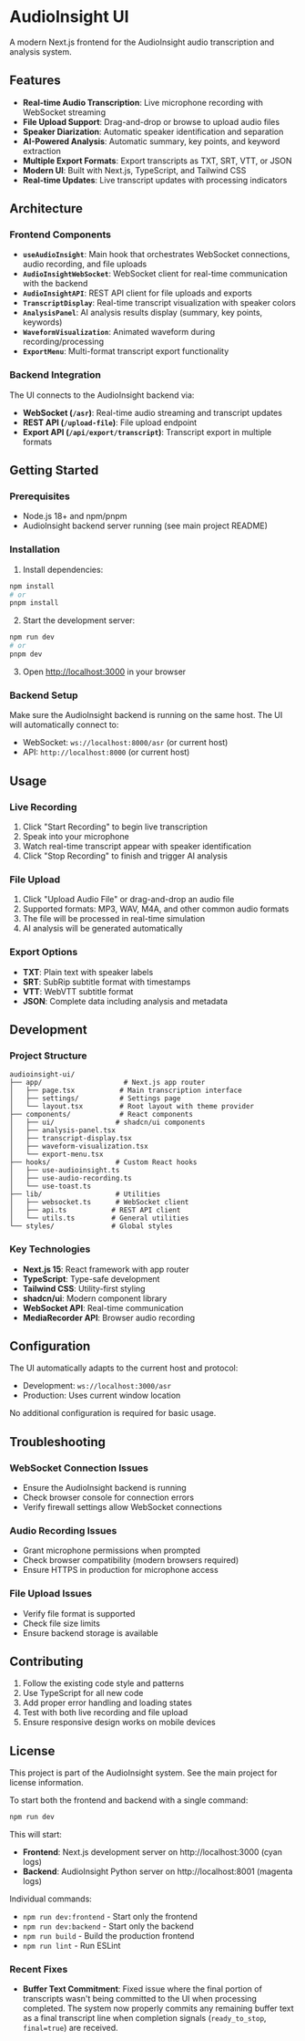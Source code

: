 # AudioInsight UI

A modern Next.js frontend for the AudioInsight audio transcription and analysis system.

## Features

- **Real-time Audio Transcription**: Live microphone recording with WebSocket streaming
- **File Upload Support**: Drag-and-drop or browse to upload audio files
- **Speaker Diarization**: Automatic speaker identification and separation
- **AI-Powered Analysis**: Automatic summary, key points, and keyword extraction
- **Multiple Export Formats**: Export transcripts as TXT, SRT, VTT, or JSON
- **Modern UI**: Built with Next.js, TypeScript, and Tailwind CSS
- **Real-time Updates**: Live transcript updates with processing indicators

## Architecture

### Frontend Components

- **`useAudioInsight`**: Main hook that orchestrates WebSocket connections, audio recording, and file uploads
- **`AudioInsightWebSocket`**: WebSocket client for real-time communication with the backend
- **`AudioInsightAPI`**: REST API client for file uploads and exports
- **`TranscriptDisplay`**: Real-time transcript visualization with speaker colors
- **`AnalysisPanel`**: AI analysis results display (summary, key points, keywords)
- **`WaveformVisualization`**: Animated waveform during recording/processing
- **`ExportMenu`**: Multi-format transcript export functionality

### Backend Integration

The UI connects to the AudioInsight backend via:

- **WebSocket (`/asr`)**: Real-time audio streaming and transcript updates
- **REST API (`/upload-file`)**: File upload endpoint
- **Export API (`/api/export/transcript`)**: Transcript export in multiple formats

## Getting Started

### Prerequisites

- Node.js 18+ and npm/pnpm
- AudioInsight backend server running (see main project README)

### Installation

1. Install dependencies:
```bash
npm install
# or
pnpm install
```

2. Start the development server:
```bash
npm run dev
# or
pnpm dev
```

3. Open [http://localhost:3000](http://localhost:3000) in your browser

### Backend Setup

Make sure the AudioInsight backend is running on the same host. The UI will automatically connect to:
- WebSocket: `ws://localhost:8000/asr` (or current host)
- API: `http://localhost:8000` (or current host)

## Usage

### Live Recording

1. Click "Start Recording" to begin live transcription
2. Speak into your microphone
3. Watch real-time transcript appear with speaker identification
4. Click "Stop Recording" to finish and trigger AI analysis

### File Upload

1. Click "Upload Audio File" or drag-and-drop an audio file
2. Supported formats: MP3, WAV, M4A, and other common audio formats
3. The file will be processed in real-time simulation
4. AI analysis will be generated automatically

### Export Options

- **TXT**: Plain text with speaker labels
- **SRT**: SubRip subtitle format with timestamps
- **VTT**: WebVTT subtitle format
- **JSON**: Complete data including analysis and metadata

## Development

### Project Structure

```
audioinsight-ui/
├── app/                    # Next.js app router
│   ├── page.tsx           # Main transcription interface
│   ├── settings/          # Settings page
│   └── layout.tsx         # Root layout with theme provider
├── components/            # React components
│   ├── ui/               # shadcn/ui components
│   ├── analysis-panel.tsx
│   ├── transcript-display.tsx
│   ├── waveform-visualization.tsx
│   └── export-menu.tsx
├── hooks/                # Custom React hooks
│   ├── use-audioinsight.ts
│   ├── use-audio-recording.ts
│   └── use-toast.ts
├── lib/                  # Utilities
│   ├── websocket.ts      # WebSocket client
│   ├── api.ts           # REST API client
│   └── utils.ts         # General utilities
└── styles/              # Global styles
```

### Key Technologies

- **Next.js 15**: React framework with app router
- **TypeScript**: Type-safe development
- **Tailwind CSS**: Utility-first styling
- **shadcn/ui**: Modern component library
- **WebSocket API**: Real-time communication
- **MediaRecorder API**: Browser audio recording

## Configuration

The UI automatically adapts to the current host and protocol:
- Development: `ws://localhost:3000/asr`
- Production: Uses current window location

No additional configuration is required for basic usage.

## Troubleshooting

### WebSocket Connection Issues

- Ensure the AudioInsight backend is running
- Check browser console for connection errors
- Verify firewall settings allow WebSocket connections

### Audio Recording Issues

- Grant microphone permissions when prompted
- Check browser compatibility (modern browsers required)
- Ensure HTTPS in production for microphone access

### File Upload Issues

- Verify file format is supported
- Check file size limits
- Ensure backend storage is available

## Contributing

1. Follow the existing code style and patterns
2. Use TypeScript for all new code
3. Add proper error handling and loading states
4. Test with both live recording and file upload
5. Ensure responsive design works on mobile devices

## License

This project is part of the AudioInsight system. See the main project for license information.

To start both the frontend and backend with a single command:

```bash
npm run dev
```

This will start:
- **Frontend**: Next.js development server on http://localhost:3000 (cyan logs)
- **Backend**: AudioInsight Python server on http://localhost:8001 (magenta logs)

Individual commands:
- `npm run dev:frontend` - Start only the frontend
- `npm run dev:backend` - Start only the backend
- `npm run build` - Build the production frontend
- `npm run lint` - Run ESLint

### Recent Fixes

- **Buffer Text Commitment**: Fixed issue where the final portion of transcripts wasn't being committed to the UI when processing completed. The system now properly commits any remaining buffer text as a final transcript line when completion signals (`ready_to_stop`, `final=true`) are received. 